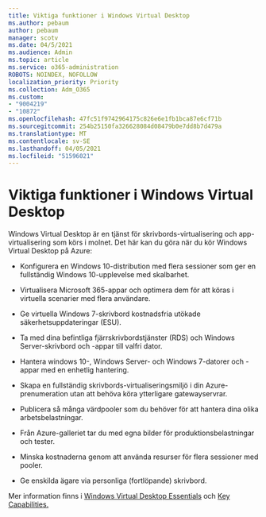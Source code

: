 ```yaml
---
title: Viktiga funktioner i Windows Virtual Desktop
ms.author: pebaum
author: pebaum
manager: scotv
ms.date: 04/5/2021
ms.audience: Admin
ms.topic: article
ms.service: o365-administration
ROBOTS: NOINDEX, NOFOLLOW
localization_priority: Priority
ms.collection: Adm_O365
ms.custom:
- "9004219"
- "10872"
ms.openlocfilehash: 47fc51f9742964175c826e6e1fb1bca87e6cf71b
ms.sourcegitcommit: 254b25150fa326628084d08479b0e7dd8b7d479a
ms.translationtype: MT
ms.contentlocale: sv-SE
ms.lasthandoff: 04/05/2021
ms.locfileid: "51596021"
---
```

# <a name="key-capabilities-of-windows-virtual-desktop"></a>Viktiga funktioner i Windows Virtual Desktop


Windows Virtual Desktop är en tjänst för skrivbords-virtualisering och app-virtualisering som körs i molnet. Det här kan du göra när du kör Windows Virtual Desktop på Azure:

- Konfigurera en Windows 10-distribution med flera sessioner som ger en fullständig Windows 10-upplevelse med skalbarhet.

- Virtualisera Microsoft 365-appar och optimera dem för att köras i virtuella scenarier med flera användare.

- Ge virtuella Windows 7-skrivbord kostnadsfria utökade säkerhetsuppdateringar (ESU).

- Ta med dina befintliga fjärrskrivbordstjänster (RDS) och Windows Server-skrivbord och -appar till valfri dator.

- Hantera windows 10-, Windows Server- och Windows 7-datorer och -appar med en enhetlig hantering. 

- Skapa en fullständig skrivbords-virtualiseringsmiljö i din Azure-prenumeration utan att behöva köra ytterligare gatewayservrar.

- Publicera så många värdpooler som du behöver för att hantera dina olika arbetsbelastningar.

- Från Azure-galleriet tar du med egna bilder för produktionsbelastningar och tester. 

- Minska kostnaderna genom att använda resurser för flera sessioner med pooler. 

- Ge enskilda ägare via personliga (fortlöpande) skrivbord.

Mer information finns i [Windows Virtual Desktop Essentials](https://go.microsoft.com/fwlink/?linkid=2127033) och [Key Capabilities.](https://docs.microsoft.com/azure/virtual-desktop/overview#key-capabilities)